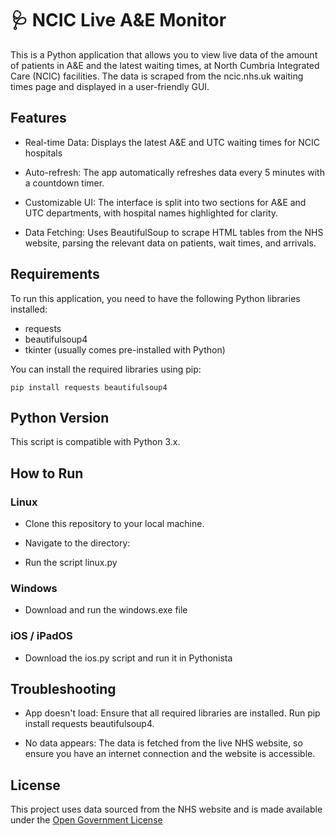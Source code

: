 # 🩺 NCIC Live A&E Monitor

This is a Python application that allows you to view live data of the amount of patients in A&E and the latest waiting times, at North Cumbria Integrated Care (NCIC) facilities. The data is scraped from the ncic.nhs.uk waiting times page and displayed in a user-friendly GUI.


## Features

- Real-time Data: Displays the latest A&E and UTC waiting times for NCIC hospitals

- Auto-refresh: The app automatically refreshes data every 5 minutes with a countdown timer.

- Customizable UI: The interface is split into two sections for A&E and UTC departments, with hospital names highlighted for clarity.

- Data Fetching: Uses BeautifulSoup to scrape HTML tables from the NHS website, parsing the relevant data on patients, wait times, and arrivals.

## Requirements

To run this application, you need to have the following Python libraries installed:

- requests
- beautifulsoup4
- tkinter (usually comes pre-installed with Python)

You can install the required libraries using pip:

`pip install requests beautifulsoup4`

## Python Version

This script is compatible with Python 3.x.

## How to Run

### Linux
- Clone this repository to your local machine.

- Navigate to the directory:

- Run the script linux.py

### Windows

- Download and run the windows.exe file

### iOS / iPadOS

- Download the ios.py script and run it in Pythonista


## Troubleshooting

   - App doesn't load: Ensure that all required libraries are installed. Run pip install requests beautifulsoup4.

   - No data appears: The data is fetched from the live NHS website, so ensure you have an internet connection and the website is accessible.

## License

This project uses data sourced from the NHS website and is made available under the <a href="https://www.nationalarchives.gov.uk/doc/open-government-licence/version/3/">Open Government License</a>
